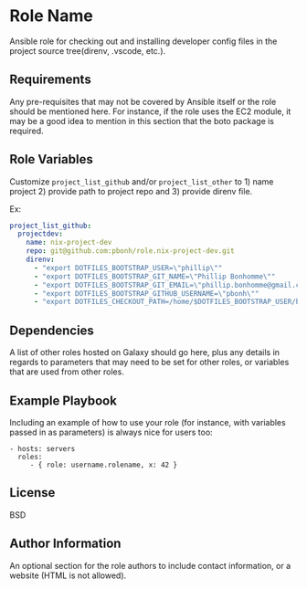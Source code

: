 Role Name
=========

Ansible role for checking out and installing developer config files in the project source tree(direnv, .vscode, etc.).

Requirements
------------

Any pre-requisites that may not be covered by Ansible itself or the role should be mentioned here. For instance, if the role uses the EC2 module, it may be a good idea to mention in this section that the boto package is required.

Role Variables
--------------

Customize `project_list_github` and/or `project_list_other` to 1) name project 2) provide path to
project repo and 3) provide direnv file.

Ex:
```yaml
project_list_github:
  projectdev:
    name: nix-project-dev
    repo: git@github.com:pbonh/role.nix-project-dev.git
    direnv:
      - "export DOTFILES_BOOTSTRAP_USER=\"phillip\""
      - "export DOTFILES_BOOTSTRAP_GIT_NAME=\"Phillip Bonhomme\""
      - "export DOTFILES_BOOTSTRAP_GIT_EMAIL=\"phillip.bonhomme@gmail.com\""
      - "export DOTFILES_BOOTSTRAP_GITHUB_USERNAME=\"pbonh\""
      - "export DOTFILES_CHECKOUT_PATH=/home/$DOTFILES_BOOTSTRAP_USER/bonhommelab"
```

Dependencies
------------

A list of other roles hosted on Galaxy should go here, plus any details in regards to parameters that may need to be set for other roles, or variables that are used from other roles.

Example Playbook
----------------

Including an example of how to use your role (for instance, with variables passed in as parameters) is always nice for users too:

    - hosts: servers
      roles:
         - { role: username.rolename, x: 42 }

License
-------

BSD

Author Information
------------------

An optional section for the role authors to include contact information, or a website (HTML is not allowed).
